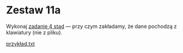 # Zestaw 11a
Wykonaj [zadanie 4 stąd]([text](https://cke.gov.pl/images/_EGZAMIN_MATURALNY_OD_2015/Arkusze_egzaminacyjne/2023/Informatyka/EINP-R2-100-2305.pdf)) — przy czym zakładamy, że dane pochodzą z klawiatury (nie z pliku).

[przykład.txt](./przyklad.txt)